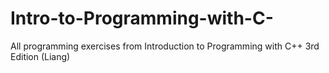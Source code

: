 # Intro-to-Programming-with-C-
All programming exercises from Introduction to Programming with C++ 3rd Edition (Liang) 
